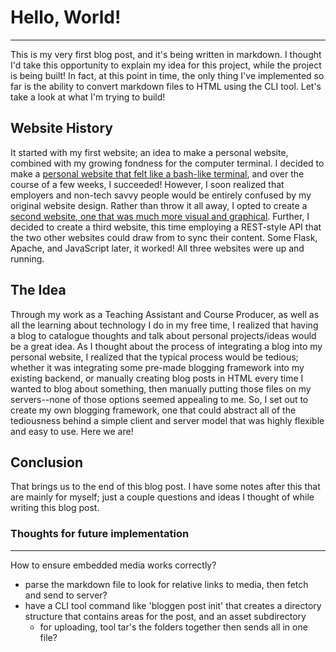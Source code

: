 # Hello, World! 
---
This is my very first blog post, and it's being written in markdown. I thought I'd take this opportunity to explain my idea for this project, while the project is being built! In fact, at this point in time, the only thing I've implemented so far is the ability to convert markdown files to HTML using the CLI tool. Let's take a look at what I'm trying to build! 

## Website History 
It started with my first website; an idea to make a personal website, combined with my growing fondness for the computer terminal. I decided to make a [personal website that felt like a bash-like terminal](https://arekouzounian.com), and over the course of a few weeks, I succeeded! However, I soon realized that employers and non-tech savvy people would be entirely confused by my original website design. Rather than throw it all away, I opted to create a [second website, one that was much more visual and graphical](https://gui.arekouzounian.com). Further, I decided to create a third website, this time employing a REST-style API that the two other websites could draw from to sync their content. Some Flask, Apache, and JavaScript later, it worked! All three websites were up and running. 


## The Idea 
Through my work as a Teaching Assistant and Course Producer, as well as all the learning about technology I do in my free time, I realized that having a blog to catalogue thoughts and talk about personal projects/ideas would be a great idea. As I thought about the process of integrating a blog into my personal website, I realized that the typical process would be tedious; whether it was integrating some pre-made blogging framework into my existing backend, or manually creating blog posts in HTML every time I wanted to blog about something, then manually putting those files on my servers--none of those options seemed appealing to me. So, I set out to create my own blogging framework, one that could abstract all of the tediousness behind a simple client and server model that was highly flexible and easy to use. Here we are! 

## Conclusion
That brings us to the end of this blog post. I have some notes after this that are mainly for myself; just a couple questions and ideas I thought of while writing this blog post. 


### Thoughts for future implementation 
--- 
How to ensure embedded media works correctly? 
- parse the markdown file to look for relative links to media, then fetch and send to server? 
- have a CLI tool command like 'bloggen post init' that creates a directory structure that contains areas for the post, and an asset subdirectory
  - for uploading, tool tar's the folders together then sends all in one file? 
